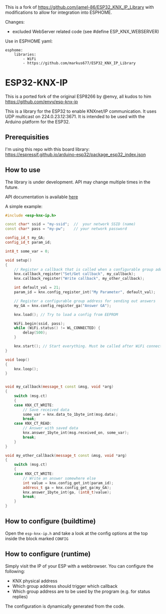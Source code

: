 This is a fork of https://github.com/jamel-86/ESP32_KNX_IP_Library with modifications to allow for integration into ESPHOME.

Changes:
- excluded WebServer related code (see #define ESP_KNX_WEBSERVER)

Use in ESPHOME yaml:

	esphome:
		libraries:
			- WiFi
			- https://github.com/markus677/ESP32_KNX_IP_Library

# ESP32-KNX-IP

This is a ported fork of the original ESP8266 by @envy, all kudos to him
https://github.com/envy/esp-knx-ip

This is a library for the ESP32 to enable KNXnet/IP communication. It uses UDP multicast on 224.0.23.12:3671.
It is intended to be used with the Arduino platform for the ESP32.

## Prerequisities

I'm using this repo with this board library: https://espressif.github.io/arduino-esp32/package_esp32_index.json

## How to use

The library is under development. API may change multiple times in the future.

API documentation is available [here](https://github.com/envy/esp-knx-ip/wiki/API)

A simple example:

```c++
#include <esp-knx-ip.h>

const char* ssid = "my-ssid";  //  your network SSID (name)
const char* pass = "my-pw";    // your network password

config_id_t my_GA;
config_id_t param_id;

int8_t some_var = 0;

void setup()
{
	// Register a callback that is called when a configurable group address is receiving a telegram
  	knx.callback_register("Set/Get callback", my_callback);
	knx.callback_register("Write callback", my_other_callback);

	int default_val = 21;
	param_id = knx.config_register_int("My Parameter", default_val);

	// Register a configurable group address for sending out answers
	my_GA = knx.config_register_ga("Answer GA");

	knx.load(); // Try to load a config from EEPROM

	WiFi.begin(ssid, pass);
	while (WiFi.status() != WL_CONNECTED) {
		delay(500);
	}

	knx.start(); // Start everything. Must be called after WiFi connection has been established
}

void loop()
{
	knx.loop();
}


void my_callback(message_t const &msg, void *arg)
{
	switch (msg.ct)
	{
	case KNX_CT_WRITE:
		// Save received data
		some_var = knx.data_to_1byte_int(msg.data);
		break;
	case KNX_CT_READ:
		// Answer with saved data
		knx.answer_1byte_int(msg.received_on, some_var);
		break;
	}
}

void my_other_callback(message_t const &msg, void *arg)
{
	switch (msg.ct)
	{
	case KNX_CT_WRITE:
		// Write an answer somewhere else
		int value = knx.config_get_int(param_id);
		address_t ga = knx.config_get_ga(my_GA);
		knx.answer_1byte_int(ga, (int8_t)value);
		break;
	}
}

```

## How to configure (buildtime)

Open the `esp-knx-ip.h` and take a look at the config options at the top inside the block marked `CONFIG`

## How to configure (runtime)

Simply visit the IP of your ESP with a webbrowser. You can configure the following:

- KNX physical address
- Which group address should trigger which callback
- Which group address are to be used by the program (e.g. for status replies)

The configuration is dynamically generated from the code.
